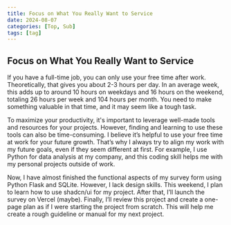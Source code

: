 ```yaml
---
title: Focus on What You Really Want to Service
date: 2024-08-07
categories: [Top, Sub]
tags: [tag]
---
```


## Focus on What You Really Want to Service

If you have a full-time job, you can only use your free time after work. Theoretically, that gives you about 2-3 hours per day. In an average week, this adds up to around 10 hours on weekdays and 16 hours on the weekend, totaling 26 hours per week and 104 hours per month. You need to make something valuable in that time, and it may seem like a tough task.<br>

To maximize your productivity, it's important to leverage well-made tools and resources for your projects. However, finding and learning to use these tools can also be time-consuming. I believe it’s helpful to use your free time at work for your future growth. That’s why I always try to align my work with my future goals, even if they seem different at first. For example, I use Python for data analysis at my company, and this coding skill helps me with my personal projects outside of work.<br>

Now, I have almost finished the functional aspects of my survey form using Python Flask and SQLite. However, I lack design skills. This weekend, I plan to learn how to use shadcn/ui for my project. After that, I’ll launch the survey on Vercel (maybe). Finally, I’ll review this project and create a one-page plan as if I were starting the project from scratch. This will help me create a rough guideline or manual for my next project.
